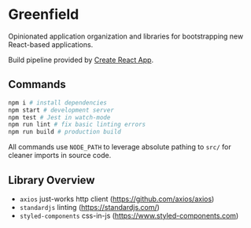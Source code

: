 
# Greenfield

Opinionated application organization and libraries for bootstrapping new React-based applications.

Build pipeline provided by [Create React App](https://github.com/facebookincubator/create-react-app).

## Commands

```bash
npm i # install dependencies
npm start # development server
npm test # Jest in watch-mode
npm run lint # fix basic linting errors
npm run build # production build
```

All commands use `NODE_PATH` to leverage absolute pathing to `src/` for cleaner imports in source code.

## Library Overview

* `axios` just-works http client (https://github.com/axios/axios)
* `standardjs` linting (https://standardjs.com/)
* `styled-components` css-in-js (https://www.styled-components.com)
